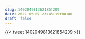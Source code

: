 ```yaml
---
slug: 1402049813621854209
date: 2021-06-07 23:48:19+00:00
draft: false
---
```


{{< tweet 1402049813621854209 >}}
